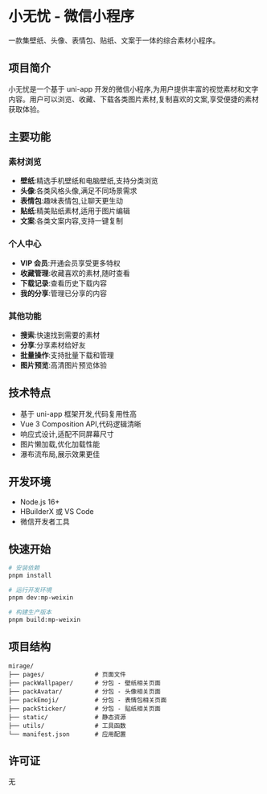 # 小无忧 - 微信小程序

一款集壁纸、头像、表情包、贴纸、文案于一体的综合素材小程序。

## 项目简介

小无忧是一个基于 uni-app 开发的微信小程序,为用户提供丰富的视觉素材和文字内容。用户可以浏览、收藏、下载各类图片素材,复制喜欢的文案,享受便捷的素材获取体验。

## 主要功能

### 素材浏览
- **壁纸**:精选手机壁纸和电脑壁纸,支持分类浏览
- **头像**:各类风格头像,满足不同场景需求
- **表情包**:趣味表情包,让聊天更生动
- **贴纸**:精美贴纸素材,适用于图片编辑
- **文案**:各类文案内容,支持一键复制

### 个人中心
- **VIP 会员**:开通会员享受更多特权
- **收藏管理**:收藏喜欢的素材,随时查看
- **下载记录**:查看历史下载内容
- **我的分享**:管理已分享的内容

### 其他功能
- **搜索**:快速找到需要的素材
- **分享**:分享素材给好友
- **批量操作**:支持批量下载和管理
- **图片预览**:高清图片预览体验

## 技术特点

- 基于 uni-app 框架开发,代码复用性高
- Vue 3 Composition API,代码逻辑清晰
- 响应式设计,适配不同屏幕尺寸
- 图片懒加载,优化加载性能
- 瀑布流布局,展示效果更佳

## 开发环境

- Node.js 16+
- HBuilderX 或 VS Code
- 微信开发者工具

## 快速开始

```bash
# 安装依赖
pnpm install

# 运行开发环境
pnpm dev:mp-weixin

# 构建生产版本
pnpm build:mp-weixin
```

## 项目结构

```
mirage/
├── pages/              # 页面文件
├── packWallpaper/      # 分包 - 壁纸相关页面
├── packAvatar/         # 分包 - 头像相关页面
├── packEmoji/          # 分包 - 表情包相关页面
├── packSticker/        # 分包 - 贴纸相关页面
├── static/             # 静态资源
├── utils/              # 工具函数
└── manifest.json       # 应用配置
```

## 许可证

无